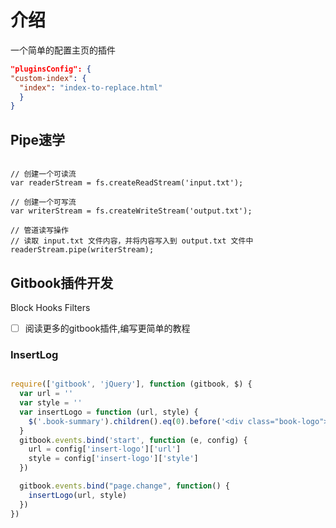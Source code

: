 # 介绍

一个简单的配置主页的插件

```json
"pluginsConfig": {
"custom-index": {
  "index": "index-to-replace.html"
  }
}
```

## Pipe速学

```

// 创建一个可读流
var readerStream = fs.createReadStream('input.txt');

// 创建一个可写流
var writerStream = fs.createWriteStream('output.txt');

// 管道读写操作
// 读取 input.txt 文件内容，并将内容写入到 output.txt 文件中
readerStream.pipe(writerStream);

```

## Gitbook插件开发

Block
Hooks
Filters

-[ ] 阅读更多的gitbook插件,编写更简单的教程

### InsertLog

```js

require(['gitbook', 'jQuery'], function (gitbook, $) {
  var url = ''
  var style = ''
  var insertLogo = function (url, style) {
    $('.book-summary').children().eq(0).before('<div class="book-logo"><img src="' + url + '" style="' + style + '"></div>')
  }
  gitbook.events.bind('start', function (e, config) {
    url = config['insert-logo']['url']
    style = config['insert-logo']['style']
  })

  gitbook.events.bind("page.change", function() {
    insertLogo(url, style)
  })
})

```